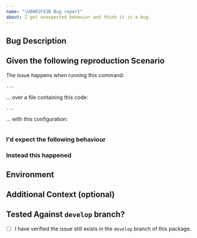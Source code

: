 ```yaml
---
name: "\U0001F41B Bug report"
about: I got unexpected behavior and think it is a bug.
---
```


<!--
PLEASE FILL OUT THE TEMPLATE COMPLETELY.
BUG REPORTS WHICH CANNOT BE REPRODUCED BASED ON THE INFORMATION PROVIDED WILL BE CLOSED.
-->

## Bug Description
<!-- Provide a clear and concise description of the problem you are experiencing. -->


## Given the following reproduction Scenario
<!-- Please provide example code that allows us to reproduce the issue. Do NOT paste screenshots of code! -->

The issue happens when running this command:
```bash
...
```

... over a file containing this code:
```php
...
```

... with this configuration:
```
```


### I'd expect the following behaviour
<!-- What was the expected (correct) behavior? -->


### Instead this happened
<!--
What is the current (buggy) behavior?
Please provide as much information as possible and relevant.
-->


## Environment
<!--
Please include as many details as relevant about the environment you experienced the bug in.
-->


## Additional Context (optional)
<!-- Add any other context about the problem here. -->


## Tested Against `develop` branch?
- [ ] I have verified the issue still exists in the `develop` branch of this package.

